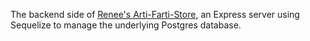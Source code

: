 The backend side of [Renee's Arti-Farti-Store](https://github.com/reneeduijzers/UrbanYogaAmsterdam_Server), an Express server using Sequelize to manage the underlying Postgres database. 

